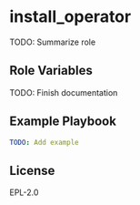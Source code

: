 install_operator
================

TODO: Summarize role

Role Variables
--------------

TODO: Finish documentation


Example Playbook
----------------

```yaml
TODO: Add example
```

License
-------

EPL-2.0
